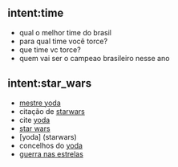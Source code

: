 
## intent:time
- qual o melhor time do brasil
- para qual time você torce?
- que time vc torce?
- quem vai ser o campeao brasileiro nesse ano

## intent:star_wars
- [mestre yoda](starwars)
- citação de [starwars](starwars)
- cite [yoda](starwars)
- [star wars](starwars)
- [yoda] (starwars)
- concelhos do [yoda](starwars)
- [guerra nas estrelas](starwars)
